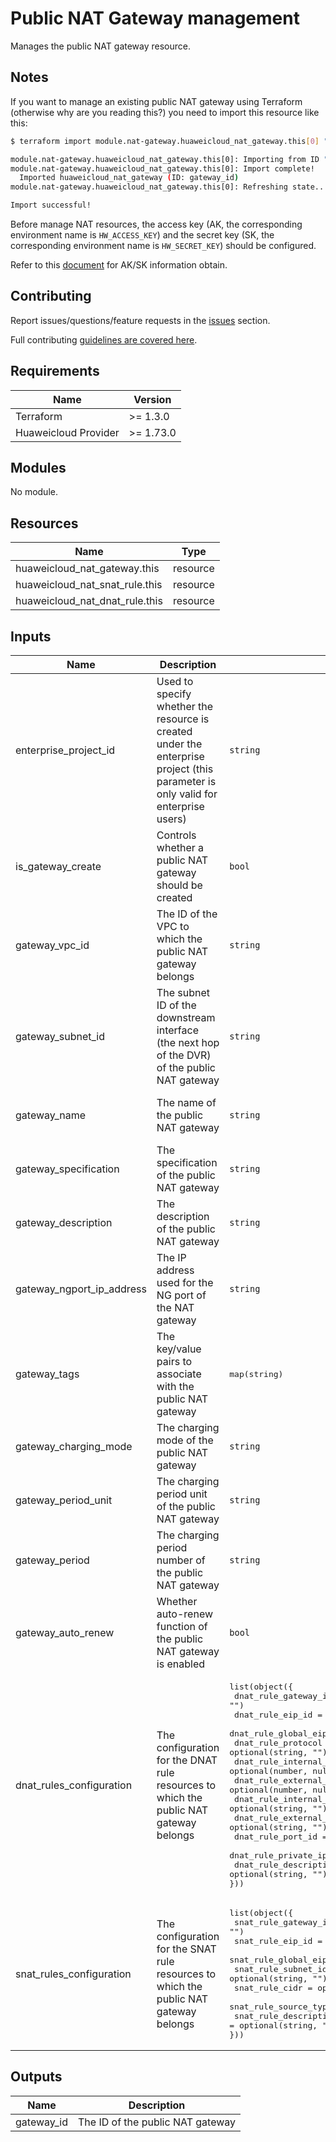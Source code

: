 # Public NAT Gateway management

Manages the public NAT gateway resource.

## Notes

If you want to manage an existing public NAT gateway using Terraform (otherwise why are you reading this?) you need to
import this resource like this:

```bash
$ terraform import module.nat-gateway.huaweicloud_nat_gateway.this[0] "gateway_id"

module.nat-gateway.huaweicloud_nat_gateway.this[0]: Importing from ID "gateway_id"...
module.nat-gateway.huaweicloud_nat_gateway.this[0]: Import complete!
  Imported huaweicloud_nat_gateway (ID: gateway_id)
module.nat-gateway.huaweicloud_nat_gateway.this[0]: Refreshing state... (ID: gateway_id)

Import successful!
```

Before manage NAT resources, the access key (AK, the corresponding environment name is `HW_ACCESS_KEY`) and the secret key (SK, the corresponding environment name is `HW_SECRET_KEY`) should be configured.

Refer to this [document](https://support.huaweicloud.com/intl/en-us/devg-apisign/api-sign-provide-aksk.html) for AK/SK information obtain.

## Contributing

Report issues/questions/feature requests in the [issues](https://github.com/terraform-huaweicloud-modules/terraform-huaweicloud-nat/issues/new)
section.

Full contributing [guidelines are covered here](../../github/how_to_contribute.md).

## Requirements

| Name | Version |
|------|---------|
| Terraform | >= 1.3.0 |
| Huaweicloud Provider | >= 1.73.0 |

## Modules

No module.

## Resources

| Name | Type |
|------|------|
| huaweicloud_nat_gateway.this | resource |
| huaweicloud_nat_snat_rule.this | resource |
| huaweicloud_nat_dnat_rule.this | resource |

## Inputs

<!-- markdownlint-disable MD013 -->
| Name | Description | Type | Default | Required |
|------|-------------|------|:-------:|:--------:|
| enterprise_project_id | Used to specify whether the resource is created under the enterprise project (this parameter is only valid for enterprise users) | `string` | `""` | N |
| is_gateway_create | Controls whether a public NAT gateway should be created | `bool` | `true` | N |
| gateway_vpc_id | The ID of the VPC to which the public NAT gateway belongs | `string` | `""` | Y (Unless is_gateway_create is specified as false) |
| gateway_subnet_id | The subnet ID of the downstream interface (the next hop of the DVR) of the public NAT gateway | `string` | `""` | Y (Unless is_gateway_create is specified as false) |
| gateway_name | The name of the public NAT gateway | `string` | `""` | Y (Unless is_gateway_create is specified as false) |
| gateway_specification | The specification of the public NAT gateway | `string` | `""` | Y (Unless is_gateway_create is specified as false) |
| gateway_description | The description of the public NAT gateway | `string` | `""` | N |
| gateway_ngport_ip_address | The IP address used for the NG port of the NAT gateway | `string` | `""` | N |
| gateway_tags | The key/value pairs to associate with the public NAT gateway | <pre>map(string)</pre> | <pre>{}</pre> | N |
| gateway_charging_mode | The charging mode of the public NAT gateway | `string` | `""` | N |
| gateway_period_unit | The charging period unit of the public NAT gateway | `string` | `""` | N |
| gateway_period | The charging period number of the public NAT gateway | `string` | `""` | N |
| gateway_auto_renew | Whether auto-renew function of the public NAT gateway is enabled | `bool` | `null` | N |
| dnat_rules_configuration | The configuration for the DNAT rule resources to which the public NAT gateway belongs | <pre>list(object({<br>  dnat_rule_gateway_id                  = optional(string, "")<br>  dnat_rule_eip_id                      = optional(string, "")<br>  dnat_rule_global_eip_id               = optional(string, "")<br>  dnat_rule_protocol                    = optional(string, "")<br>  dnat_rule_internal_service_port       = optional(number, null)<br>  dnat_rule_external_service_port       = optional(number, null)<br>  dnat_rule_internal_service_port_range = optional(string, "")<br>  dnat_rule_external_service_port_range = optional(string, "")<br>  dnat_rule_port_id                     = optional(string, "")<br>  dnat_rule_private_ip                  = optional(string, "")<br>  dnat_rule_description                 = optional(string, "")<br>}))</pre> | <pre>[]</pre> |
| snat_rules_configuration | The configuration for the SNAT rule resources to which the public NAT gateway belongs | <pre>list(object({<br>  snat_rule_gateway_id    = optional(string, "")<br>  snat_rule_eip_id        = optional(string, "")<br>  snat_rule_global_eip_id = optional(string, "")<br>  snat_rule_subnet_id     = optional(string, "")<br>  snat_rule_cidr          = optional(string, "")<br>  snat_rule_source_type   = optional(number, null)<br>  snat_rule_description   = optional(string, "")<br>}))</pre> | <pre>[]</pre> | N |
<!-- markdownlint-enable MD013 -->

## Outputs

| Name | Description |
|------|-------------|
| gateway_id | The ID of the public NAT gateway |
